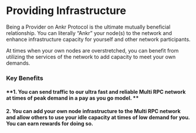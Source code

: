 # Providing Infrastructure

Being a Provider on Ankr Protocol is the ultimate mutually beneficial relationship. You can literally “Ankr” your node(s) to the network and enhance infrastructure capacity for yourself and other network participants.

At times when your own nodes are overstretched, you can benefit from utilizing the services of the network to add capacity to meet your own demands.

### Key Benefits

#### **1. You can send traffic to our ultra fast and reliable Multi RPC network at times of peak demand in a pay as you go model. **

**2. You can add your own node infrastructure to the Multi RPC network and allow others to use your idle capacity at times of low demand for you. You can earn rewards for doing so.**
